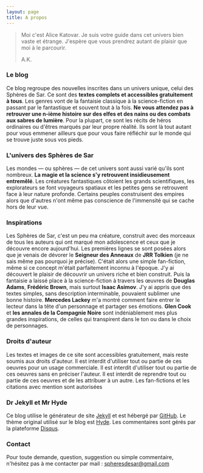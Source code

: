 ```yaml
---
layout: page
title: A propos
---
```


> Moi c'est Alice Katovar. Je suis votre guide dans cet univers bien vaste et étrange. J'espère que vous prendrez autant de plaisir que moi à le parcourir. 
> 
> A.K.

### Le blog
Ce blog regroupe des nouvelles inscrites dans un univers unique, celui des Sphères de Sar. Ce sont des **textes complets et accessibles gratuitement à tous**. Les genres vont de la fantaisie classique à la science-fiction en passant par le fantastique et souvent tout à la fois. **Ne vous attendez pas à retrouver une n-ième histoire sur des elfes et des nains ou des combats aux sabres de lumière**. Pour la plupart, ce sont les récits de héros ordinaires ou d'êtres marqués par leur propre réalité. Ils sont là tout autant pour vous emmener ailleurs que pour vous faire réfléchir sur le monde qui se trouve juste sous vos pieds.

### L'univers des Sphères de Sar
Les mondes — ou sphères — de cet univers sont aussi varié qu'ils sont nombreux. **La magie et la science s'y retrouvent insidieusement entremêlé**. Les créatures fantastiques côtoient les grands scientifiques, les explorateurs se font voyageurs spatiaux et les petites gens se retrouvent face à leur nature profonde. Certains peuples construisent des empires alors que d'autres n'ont même pas conscience de l'immensité qui se cache hors de leur vue.

### Inspirations
Les Sphères de Sar, c'est un peu ma créature, construit avec des morceaux de tous les auteurs qui ont marqué mon adolescence et ceux que je découvre encore aujourd'hui. 
Les premières lignes se sont posées alors que je venais de dévorer le **Seigneur des Anneaux** de **JRR Tolkien** (je ne sais même pas pourquoi je précise). C'était alors une simple fan-fiction, même si ce concept m'était parfaitement inconnu à l'époque. J'y ai découvert le plaisir de découvrir un univers riche et bien construit. Puis la fantaisie a laissé place à la science-fiction à travers les œuvres de **Douglas Adams**, **Frédéric Brown**, mais surtout **Isaac Asimov**. J'y ai appris que des textes simples, sans description interminable, pouvaient sublimer une bonne histoire. **Mercedes Lackey** m'a montré comment faire entrer le lecteur dans la tête d'un personnage et partager ses émotions. **Glen Cook** et **les annales de la Compagnie Noire** sont indéniablement mes plus grandes inspirations, de celles qui transpirent dans le ton ou dans le choix de personnages. 

### Droits d'auteur
Les textes et images de ce site sont accessibles gratuitement, mais reste soumis aux droits d'auteur. Il est interdit d'utiliser tout ou partie de ces oeuvres pour un usage commerciale. Il est interdit d'utiliser tout ou partie de ces oeuvres sans en préciser l'auteur. Il est interdit de reprendre tout ou partie de ces oeuvres et de les attribuer à un autre. Les fan-fictions et les citations avec mention sont autorisées

### Dr Jekyll et Mr Hyde
Ce blog utilise le générateur de site [Jekyll](https://jekyllrb.com/) et est hébergé par [GitHub](https://github.com/). 
Le thème original utilisé sur le blog est [Hyde](http://hyde.getpoole.com/).
Les commentaires sont gérés par la plateforme [Disqus](disqus.com).

### Contact
Pour toute demande, question, suggestion ou simple commentaire, n'hésitez pas à me contacter par mail : [spheresdesar@gmail.com](spheresdesar@gmail.com)